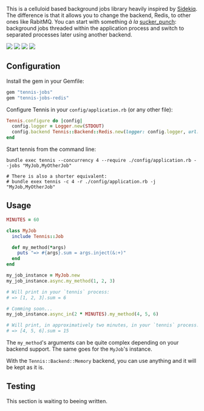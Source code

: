 This is a celluloid based background jobs library heavily inspired by [Sidekiq][sidekiq].
The difference is that it allows you to change the backend, Redis, to other ones like RabitMQ.
You can start with something _à la_ [sucker_punch][sucker_punch]: background jobs threaded within the application process
and switch to separated processes later using another backend.

<a target="_blank" href="https://travis-ci.org/nicoolas25/tennis"><img src="https://travis-ci.org/nicoolas25/tennis.svg?branch=master" /></a>
<a target="_blank" href="https://codeclimate.com/github/nicoolas25/tennis"><img src="https://codeclimate.com/github/nicoolas25/tennis/badges/gpa.svg" /></a>
<a target="_blank" href="https://codeclimate.com/github/nicoolas25/tennis/coverage"><img src="https://codeclimate.com/github/nicoolas25/tennis/badges/coverage.svg" /></a>
<a target="_blank" href="https://rubygems.org/gems/tennis-jobs"><img src="https://badge.fury.io/rb/tennis-jobs.svg" /></a>

## Configuration

Install the gem in your Gemfile:

``` ruby
gem "tennis-jobs"
gem "tennis-jobs-redis"
```

Configure Tennis in your `config/application.rb` (or any other file):

``` ruby
Tennis.configure do |config|
  config.logger = Logger.new(STDOUT)
  config.backend Tennis::Backend::Redis.new(logger: config.logger, url: redis_url)
end
```

Start tennis from the command line:

```
bundle exec tennis --concurrency 4 --require ./config/application.rb --jobs "MyJob,MyOtherJob"

# There is also a shorter equivalent:
# bundle exex tennis -c 4 -r ./config/application.rb -j "MyJob,MyOtherJob"
```

## Usage

``` ruby
MINUTES = 60

class MyJob
  include Tennis::Job

  def my_method(*args)
    puts "=> #{args}.sum = args.inject(&:+)"
  end
end

my_job_instance = MyJob.new
my_job_instance.async.my_method(1, 2, 3)

# Will print in your `tennis` process:
# => [1, 2, 3].sum = 6

# Comming soon...
my_job_instance.async_in(2 * MINUTES).my_method(4, 5, 6)

# Will print, in approximatively two minutes, in your `tennis` process:
# => [4, 5, 6].sum = 15
```

The `my_method`'s arguments can be quite complex depending on your backend support.
The same goes for the `MyJob`'s instance.

With the `Tennis::Backend::Memory` backend, you can use anything and it will be kept as it is.

## Testing

This section is waiting to beeing written.


[sidekiq]: https://github.com/mperham/sidekiq
[sucker_punch]: https://github.com/brandonhilkert/sucker_punch
